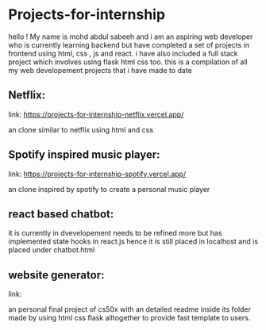 # Projects-for-internship
hello ! My name is mohd abdul sabeeh and i am an aspiring web developer who is currently learning backend but have completed a set of projects in frontend using html, css , js and react. i have also included a full stack project which involves using flask html css too.
this is a compilation of all my web developement projects that i have made to date

## Netflix: 
link: https://projects-for-internship-netflix.vercel.app/

an clone similar to netflix using html and css

## Spotify inspired music player:
link: https://projects-for-internship-spotify.vercel.app/

an clone inspired by spotify to create a personal music player 

## react based chatbot:
it is currently in dvevelopement needs to be refined more but has implemented state hooks in react.js hence it is still placed in localhost and is placed under chatbot.html

## website generator:
link: 

an personal final project of cs50x with an detailed readme inside its folder made by using html css flask alltogether to provide fast template to users.
